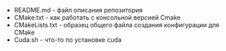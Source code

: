 - README.md - файл описания репозитория
 - CMake.txt - как работать с консольной версией Cmake
 - CMakeLists.txt - образец общего файла создания конфигурации для CMake
 - Cuda.sh - что-то по установке cuda
 
